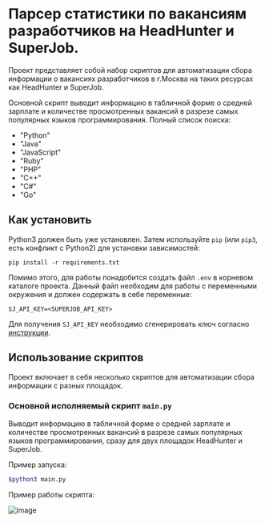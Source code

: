 # Парсер статистики по вакансиям разработчиков на HeadHunter и SuperJob.

Проект представляет собой набор скриптов для автоматизации сбора информации о вакансиях разработчиков в г.Москва на таких ресурсах как HeadHunter и SuperJob.

Основной скрипт выводит информацию в табличной форме о средней зарплате и количестве просмотренных вакансий в разрезе самых популярных языков программирования.
Полный список поиска:
* "Python"
* "Java"
* "JavaScript"
* "Ruby"
* "PHP"
* "C++"
* "C#"
* "Go"

## Как установить

Python3 должен быть уже установлен. 
Затем используйте `pip` (или `pip3`, есть конфликт с Python2) для установки зависимостей:
```
pip install -r requirements.txt
```
Помимо этого, для работы понадобится создать файл `.env` в корневом каталоге проекта. Данный файл необходим для работы с переменными окружения и должен содержать в себе переменные: 
```
SJ_API_KEY=<SUPERJOB_API_KEY>
``` 
Для получения `SJ_API_KEY` необходимо сгенерировать ключ согласно [инструкции](https://api.superjob.ru/). 

## Использование скриптов

Проект включает в себя несколько скриптов для автоматизации сбора информации с разных площадок.

### Основной исполняемый скрипт `main.py`
Выводит информацию в табличной форме о средней зарплате и количестве просмотренных вакансий в разрезе самых популярных языков программирования, сразу для двух площадок HeadHunter и SuperJob.

Пример запуска:
```bash
$python3 main.py
```
Пример работы скрипта:

![image](https://i.imgur.com/3bU0QRJ.png)
